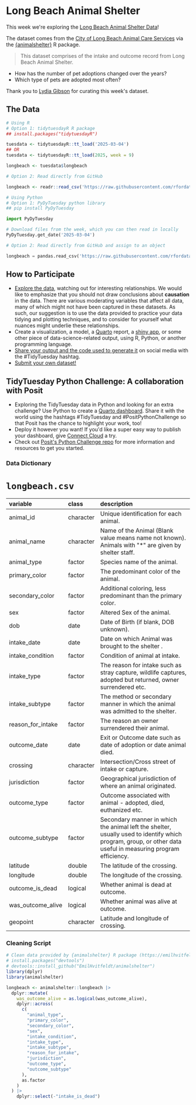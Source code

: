 # Long Beach Animal Shelter

This week we're exploring the [Long Beach Animal Shelter Data](https://data.longbeach.gov/explore/dataset/animal-shelter-intakes-and-outcomes/information/)! 

The dataset comes from the [City of Long Beach Animal Care Services](https://www.longbeach.gov/acs/) via the [{animalshelter}](https://emilhvitfeldt.github.io/animalshelter/) R package.

> This dataset comprises of the intake and outcome record from Long Beach Animal Shelter.

- How has the number of pet adoptions changed over the years?
- Which type of pets are adopted most often?



Thank you to [Lydia Gibson](https://github.com/lgibson7) for curating this week's dataset.

## The Data

```r
# Using R
# Option 1: tidytuesdayR R package 
## install.packages("tidytuesdayR")

tuesdata <- tidytuesdayR::tt_load('2025-03-04')
## OR
tuesdata <- tidytuesdayR::tt_load(2025, week = 9)

longbeach <- tuesdata$longbeach

# Option 2: Read directly from GitHub

longbeach <- readr::read_csv('https://raw.githubusercontent.com/rfordatascience/tidytuesday/main/data/2025/2025-03-04/longbeach.csv')
```

```python
# Using Python
# Option 1: PyDyTuesday python library
## pip install PyDyTuesday

import PyDyTuesday

# Download files from the week, which you can then read in locally
PyDyTuesday.get_date('2025-03-04')

# Option 2: Read directly from GitHub and assign to an object

longbeach = pandas.read_csv('https://raw.githubusercontent.com/rfordatascience/tidytuesday/main/data/2025/2025-03-04/longbeach.csv')
```

## How to Participate

- [Explore the data](https://r4ds.hadley.nz/), watching out for interesting relationships. We would like to emphasize that you should not draw conclusions about **causation** in the data. There are various moderating variables that affect all data, many of which might not have been captured in these datasets. As such, our suggestion is to use the data provided to practice your data tidying and plotting techniques, and to consider for yourself what nuances might underlie these relationships.
- Create a visualization, a model, a [Quarto](https://quarto.org/) report, a [shiny app](https://shiny.posit.co/), or some other piece of data-science-related output, using R, Python, or another programming language.
- [Share your output and the code used to generate it](../../../sharing.md) on social media with the #TidyTuesday hashtag.
- [Submit your own dataset!](../../../.github/pr_instructions.md)  

## TidyTuesday Python Challenge: A collaboration with Posit  

- Exploring the TidyTuesday data in Python and looking for an extra challenge? Use Python to create a [Quarto dashboard](https://quarto.org/docs/dashboards/). Share it with the world using the hashtags #TidyTuesday and #PositPythonChallenge so that Posit has the chance to highlight your work, too!
- Deploy it however you want! If you'd like a super easy way to publish your dashboard, give [Connect Cloud](https://connect.posit.cloud/) a try.
- Check out [Posit's Python Challenge repo](https://github.com/posit-dev/python-tidytuesday-challenge) for more information and resources to get you started.

### Data Dictionary

# `longbeach.csv`

|variable          |class         |description                           |
|:-----------------|:-------------|:-------------------------------------|
|animal_id         |character     |Unique identification for each animal. |
|animal_name       |character     |Name of the Animal (Blank value means name not known). Animals with "*" are given by shelter staff.  |
|animal_type       |factor        |Species name of the animal. |
|primary_color     |factor        |The predominant color of the animal. |
|secondary_color   |factor        |Additional coloring, less predominant than the primary color. |
|sex               |factor        |Altered Sex of the animal. |
|dob               |date          |Date of Birth (if blank, DOB unknown). |
|intake_date       |date          |Date on which Animal was brought to the shelter . |
|intake_condition  |factor        |Condition of animal at intake. |
|intake_type       |factor        |The reason for intake such as stray capture, wildlife captures, adopted but returned, owner surrendered etc. |
|intake_subtype    |factor        |The method or secondary manner in which the animal was admitted to the shelter. |
|reason_for_intake |factor        |The reason an owner surrendered their animal. |
|outcome_date      |date          |Exit or Outcome date such as date of adoption or date animal died. |
|crossing          |character     |Intersection/Cross street of intake or capture. |
|jurisdiction      |factor        |Geographical jurisdiction of where an animal originated. |
|outcome_type      |factor        |Outcome associated with animal - adopted, died, euthanized etc. |
|outcome_subtype   |factor        |Secondary manner in which the animal left the shelter, usually used to identify which program, group, or other data useful in measuring program efficiency. |
|latitude          |double        |The latitude of the crossing. |
|longitude         |double        |The longitude of the crossing. |
|outcome_is_dead   |logical       |Whether animal is dead at outcome. |
|was_outcome_alive |logical       |Whether animal was alive at outcome. |
|geopoint          |character     |Latitude and longitude of crossing. |

### Cleaning Script

```r
# Clean data provided by {animalshelter} R package (https://emilhvitfeldt.github.io/animalshelter/). No cleaning was necessary.
# install.packages("devtools")
# devtools::install_github("EmilHvitfeldt/animalshelter")
library(dplyr)
library(animalshelter)

longbeach <- animalshelter::longbeach |>
  dplyr::mutate(
    was_outcome_alive = as.logical(was_outcome_alive),
    dplyr::across(
      c(
        "animal_type",
        "primary_color",
        "secondary_color",
        "sex",
        "intake_condition",
        "intake_type",
        "intake_subtype",
        "reason_for_intake",
        "jurisdiction",
        "outcome_type",
        "outcome_subtype"
      ),
      as.factor
    )
  ) |> 
    dplyr::select(-"intake_is_dead")
```
